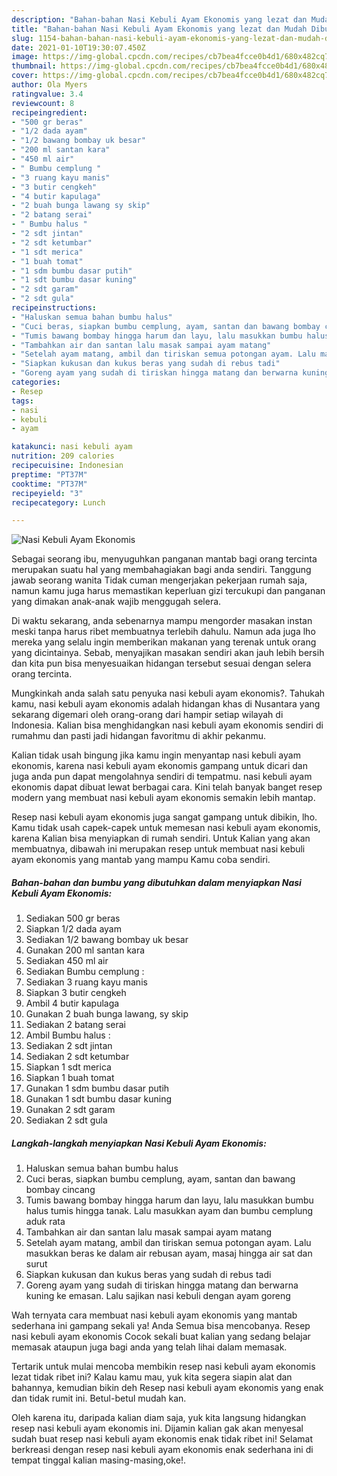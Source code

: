 ```yaml
---
description: "Bahan-bahan Nasi Kebuli Ayam Ekonomis yang lezat dan Mudah Dibuat"
title: "Bahan-bahan Nasi Kebuli Ayam Ekonomis yang lezat dan Mudah Dibuat"
slug: 1154-bahan-bahan-nasi-kebuli-ayam-ekonomis-yang-lezat-dan-mudah-dibuat
date: 2021-01-10T19:30:07.450Z
image: https://img-global.cpcdn.com/recipes/cb7bea4fcce0b4d1/680x482cq70/nasi-kebuli-ayam-ekonomis-foto-resep-utama.jpg
thumbnail: https://img-global.cpcdn.com/recipes/cb7bea4fcce0b4d1/680x482cq70/nasi-kebuli-ayam-ekonomis-foto-resep-utama.jpg
cover: https://img-global.cpcdn.com/recipes/cb7bea4fcce0b4d1/680x482cq70/nasi-kebuli-ayam-ekonomis-foto-resep-utama.jpg
author: Ola Myers
ratingvalue: 3.4
reviewcount: 8
recipeingredient:
- "500 gr beras"
- "1/2 dada ayam"
- "1/2 bawang bombay uk besar"
- "200 ml santan kara"
- "450 ml air"
- " Bumbu cemplung "
- "3 ruang kayu manis"
- "3 butir cengkeh"
- "4 butir kapulaga"
- "2 buah bunga lawang sy skip"
- "2 batang serai"
- " Bumbu halus "
- "2 sdt jintan"
- "2 sdt ketumbar"
- "1 sdt merica"
- "1 buah tomat"
- "1 sdm bumbu dasar putih"
- "1 sdt bumbu dasar kuning"
- "2 sdt garam"
- "2 sdt gula"
recipeinstructions:
- "Haluskan semua bahan bumbu halus"
- "Cuci beras, siapkan bumbu cemplung, ayam, santan dan bawang bombay cincang"
- "Tumis bawang bombay hingga harum dan layu, lalu masukkan bumbu halus tumis hingga tanak. Lalu masukkan ayam dan bumbu cemplung aduk rata"
- "Tambahkan air dan santan lalu masak sampai ayam matang"
- "Setelah ayam matang, ambil dan tiriskan semua potongan ayam. Lalu masukkan beras ke dalam air rebusan ayam, masaj hingga air sat dan surut"
- "Siapkan kukusan dan kukus beras yang sudah di rebus tadi"
- "Goreng ayam yang sudah di tiriskan hingga matang dan berwarna kuning ke emasan. Lalu sajikan nasi kebuli dengan ayam goreng"
categories:
- Resep
tags:
- nasi
- kebuli
- ayam

katakunci: nasi kebuli ayam 
nutrition: 209 calories
recipecuisine: Indonesian
preptime: "PT37M"
cooktime: "PT37M"
recipeyield: "3"
recipecategory: Lunch

---
```



![Nasi Kebuli Ayam Ekonomis](https://img-global.cpcdn.com/recipes/cb7bea4fcce0b4d1/680x482cq70/nasi-kebuli-ayam-ekonomis-foto-resep-utama.jpg)

Sebagai seorang ibu, menyuguhkan panganan mantab bagi orang tercinta merupakan suatu hal yang membahagiakan bagi anda sendiri. Tanggung jawab seorang  wanita Tidak cuman mengerjakan pekerjaan rumah saja, namun kamu juga harus memastikan keperluan gizi tercukupi dan panganan yang dimakan anak-anak wajib menggugah selera.

Di waktu  sekarang, anda sebenarnya mampu mengorder masakan instan meski tanpa harus ribet membuatnya terlebih dahulu. Namun ada juga lho mereka yang selalu ingin memberikan makanan yang terenak untuk orang yang dicintainya. Sebab, menyajikan masakan sendiri akan jauh lebih bersih dan kita pun bisa menyesuaikan hidangan tersebut sesuai dengan selera orang tercinta. 



Mungkinkah anda salah satu penyuka nasi kebuli ayam ekonomis?. Tahukah kamu, nasi kebuli ayam ekonomis adalah hidangan khas di Nusantara yang sekarang digemari oleh orang-orang dari hampir setiap wilayah di Indonesia. Kalian bisa menghidangkan nasi kebuli ayam ekonomis sendiri di rumahmu dan pasti jadi hidangan favoritmu di akhir pekanmu.

Kalian tidak usah bingung jika kamu ingin menyantap nasi kebuli ayam ekonomis, karena nasi kebuli ayam ekonomis gampang untuk dicari dan juga anda pun dapat mengolahnya sendiri di tempatmu. nasi kebuli ayam ekonomis dapat dibuat lewat berbagai cara. Kini telah banyak banget resep modern yang membuat nasi kebuli ayam ekonomis semakin lebih mantap.

Resep nasi kebuli ayam ekonomis juga sangat gampang untuk dibikin, lho. Kamu tidak usah capek-capek untuk memesan nasi kebuli ayam ekonomis, karena Kalian bisa menyiapkan di rumah sendiri. Untuk Kalian yang akan membuatnya, dibawah ini merupakan resep untuk membuat nasi kebuli ayam ekonomis yang mantab yang mampu Kamu coba sendiri.

<!--inarticleads1-->

##### Bahan-bahan dan bumbu yang dibutuhkan dalam menyiapkan Nasi Kebuli Ayam Ekonomis:

1. Sediakan 500 gr beras
1. Siapkan 1/2 dada ayam
1. Sediakan 1/2 bawang bombay uk besar
1. Gunakan 200 ml santan kara
1. Sediakan 450 ml air
1. Sediakan  Bumbu cemplung :
1. Sediakan 3 ruang kayu manis
1. Siapkan 3 butir cengkeh
1. Ambil 4 butir kapulaga
1. Gunakan 2 buah bunga lawang, sy skip
1. Sediakan 2 batang serai
1. Ambil  Bumbu halus :
1. Sediakan 2 sdt jintan
1. Sediakan 2 sdt ketumbar
1. Siapkan 1 sdt merica
1. Siapkan 1 buah tomat
1. Gunakan 1 sdm bumbu dasar putih
1. Gunakan 1 sdt bumbu dasar kuning
1. Gunakan 2 sdt garam
1. Sediakan 2 sdt gula




<!--inarticleads2-->

##### Langkah-langkah menyiapkan Nasi Kebuli Ayam Ekonomis:

1. Haluskan semua bahan bumbu halus
1. Cuci beras, siapkan bumbu cemplung, ayam, santan dan bawang bombay cincang
1. Tumis bawang bombay hingga harum dan layu, lalu masukkan bumbu halus tumis hingga tanak. Lalu masukkan ayam dan bumbu cemplung aduk rata
1. Tambahkan air dan santan lalu masak sampai ayam matang
1. Setelah ayam matang, ambil dan tiriskan semua potongan ayam. Lalu masukkan beras ke dalam air rebusan ayam, masaj hingga air sat dan surut
1. Siapkan kukusan dan kukus beras yang sudah di rebus tadi
1. Goreng ayam yang sudah di tiriskan hingga matang dan berwarna kuning ke emasan. Lalu sajikan nasi kebuli dengan ayam goreng




Wah ternyata cara membuat nasi kebuli ayam ekonomis yang mantab sederhana ini gampang sekali ya! Anda Semua bisa mencobanya. Resep nasi kebuli ayam ekonomis Cocok sekali buat kalian yang sedang belajar memasak ataupun juga bagi anda yang telah lihai dalam memasak.

Tertarik untuk mulai mencoba membikin resep nasi kebuli ayam ekonomis lezat tidak ribet ini? Kalau kamu mau, yuk kita segera siapin alat dan bahannya, kemudian bikin deh Resep nasi kebuli ayam ekonomis yang enak dan tidak rumit ini. Betul-betul mudah kan. 

Oleh karena itu, daripada kalian diam saja, yuk kita langsung hidangkan resep nasi kebuli ayam ekonomis ini. Dijamin kalian gak akan menyesal sudah buat resep nasi kebuli ayam ekonomis enak tidak ribet ini! Selamat berkreasi dengan resep nasi kebuli ayam ekonomis enak sederhana ini di tempat tinggal kalian masing-masing,oke!.

